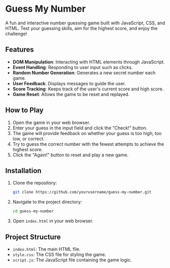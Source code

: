 # Guess My Number

A fun and interactive number guessing game built with JavaScript, CSS, and HTML. Test your guessing skills, aim for the highest score, and enjoy the challenge!

## Features

- **DOM Manipulation**: Interacting with HTML elements through JavaScript.
- **Event Handling**: Responding to user input such as clicks.
- **Random Number Generation**: Generates a new secret number each game.
- **User Feedback**: Displays messages to guide the user.
- **Score Tracking**: Keeps track of the user's current score and high score.
- **Game Reset**: Allows the game to be reset and replayed.

## How to Play

1. Open the game in your web browser.
2. Enter your guess in the input field and click the "Check!" button.
3. The game will provide feedback on whether your guess is too high, too low, or correct.
4. Try to guess the correct number with the fewest attempts to achieve the highest score.
5. Click the "Again!" button to reset and play a new game.

## Installation

1. Clone the repository:
    ```bash
    git clone https://github.com/yourusername/guess-my-number.git
    ```
2. Navigate to the project directory:
    ```bash
    cd guess-my-number
    ```
3. Open `index.html` in your web browser.

## Project Structure

- `index.html`: The main HTML file.
- `style.css`: The CSS file for styling the game.
- `script.js`: The JavaScript file containing the game logic.


